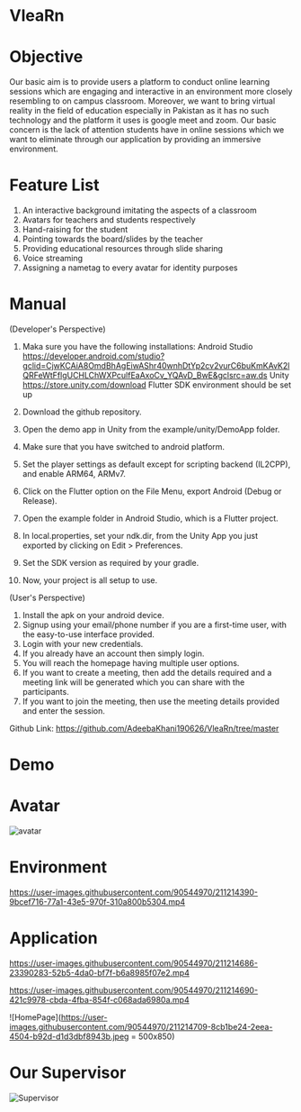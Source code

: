 # VleaRn

# Objective
Our basic aim is to provide users a platform to conduct online learning sessions which are engaging and interactive in an environment more closely resembling to on campus classroom. Moreover, we want to bring virtual reality in the field of education especially in Pakistan as it has no such technology and the platform it uses is google meet and zoom. Our basic concern is the lack of attention students have in online sessions which we want to eliminate through our application by providing an immersive environment.

# Feature List
1.	An interactive background imitating the aspects of a classroom
2.	Avatars for teachers and students respectively
3.	Hand-raising for the student 
4.	Pointing towards the board/slides by the teacher 
5.	Providing educational resources through slide sharing 
6.	Voice streaming 
7.	Assigning a nametag to every avatar for identity purposes

# Manual
(Developer's Perspective)
1. Maka sure you have the following installations:
   Android Studio https://developer.android.com/studio?gclid=CjwKCAiA8OmdBhAgEiwAShr40wnhDtYp2cv2vurC6buKmKAvK2lQRFeWtFflgUCHLChWXPculfEaAxoCv_YQAvD_BwE&gclsrc=aw.ds
   Unity https://store.unity.com/download
   Flutter
   SDK environment should be set up
   
2. Download the github repository.
3. Open the demo app in Unity from the example/unity/DemoApp folder.
4. Make sure that you have switched to android platform.
5. Set the player settings as default except for scripting backend (IL2CPP), and enable ARM64, ARMv7.
6. Click on the Flutter option on the File Menu, export Android (Debug or Release).
7. Open the example folder in Android Studio, which is a Flutter project.
8. In local.properties, set your ndk.dir, from the Unity App you just exported by clicking on Edit > Preferences.
9. Set the SDK version as required by your gradle.
10. Now, your project is all setup to use. 

(User's Perspective)
1.	Install the apk on your android device.
2.	Signup using your email/phone number if you are a first-time user, with the easy-to-use interface provided.
3.	Login with your new credentials.
4.	If you already have an account then simply login.
5.	You will reach the homepage having multiple user options.
6.	If you want to create a meeting, then add the details required and a meeting link will be generated which you can share with the participants.
7.	If you want to join the meeting, then use the meeting details provided and enter the session.

Github Link: https://github.com/AdeebaKhani190626/VleaRn/tree/master

# Demo

# Avatar 
![avatar](https://user-images.githubusercontent.com/90544970/211214369-0cf36a88-6470-4e3c-ba38-b307b5d572ec.jpeg)

# Environment
https://user-images.githubusercontent.com/90544970/211214390-9bcef716-77a1-43e5-970f-310a800b5304.mp4

# Application 


https://user-images.githubusercontent.com/90544970/211214686-23390283-52b5-4da0-bf7f-b6a8985f07e2.mp4


https://user-images.githubusercontent.com/90544970/211214690-421c9978-cbda-4fba-854f-c068ada6980a.mp4


![HomePage](https://user-images.githubusercontent.com/90544970/211214709-8cb1be24-2eea-4504-b92d-d1d3dbf8943b.jpeg = 500x850)


# Our Supervisor

![Supervisor](https://user-images.githubusercontent.com/90544970/211214712-8f3b2994-0486-42e0-84f1-cc095255f0ed.jpeg)
